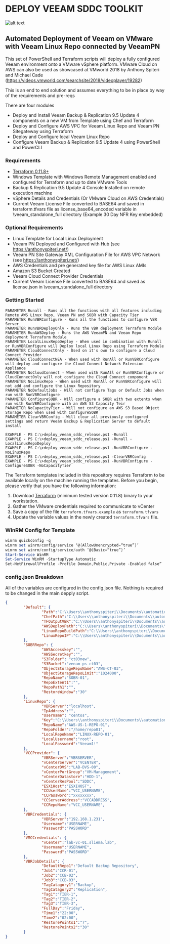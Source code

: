 # DEPLOY VEEAM SDDC TOOLKIT

![alt text](http://anthonyspiteri.net/wp-content/uploads/2019/03/Veeam_SDDC_Deployment_Toolkit_2.png "Overall Solution")

## Automated Deployment of Veeam on VMware with Veeam Linux Repo connected by VeeamPN

This set of PowerShell and Terraform scripts will deploy a fully configured Veeam environment onto a VMware vSphere platform. VMware Cloud on AWS can also be used as showcased
at VMworld 2018 by Anthony Spiteri and Michael Cade (https://videos.vmworld.com/searchsite/2018/videoplayer/19282)

This is an end to end solution and assumes everything to be in place by way of the requirements and pre-reqs

There are four modules

- Deploy and Install Veeam Backup & Replication 9.5 Update 4 components on a new VM from Template using Chef and Terraform
- Deploy and Configure AWS VPC for Veeam Linux Repo and Veeam PN Sitegateway using Terraform
- Deploy and Configure local Veeam Linux Repo
- Configure Veeam Backup & Replication 9.5 Update 4 using PowerShell and PowerCLI

### Requirements

- [Terraform 0.11.8+](https://www.terraform.io/downloads.html)
- Windows Template with Windows Remote Management enabled and configured for Terraform and up to date VMware Tools
- Backup & Replication 9.5 Update 4 Console Installed on remote execution machine
- vSphere Details and Credentials (Or VMware Cloud on AWS Credentials)
- Current Veeam License File converted to BASE64 and saved in terraform.tfvars file as license_base64_encoded variable in \veeam_standalone_full directory (Example 30 Day NFR Key embedded)

### Optional Requirements

- Linux Template for Local Linux Deployment
- Veeam PN Deployed and Configured with Hub (see https://anthonyspiteri.net/)
- Veeam PN Site Gateway XML Configuration File for AWS VPC Network (see https://anthonyspiteri.net/)
- AWS Credentials and pre generated key file for AWS Linux AMIs
- Amazon S3 Bucket Created
- Veeam Cloud Connect Provider Credentials
- Current Veeam License File converted to BASE64 and saved as license.json in \veeam_standalone_full directory

### Getting Started

```text
PARAMETER Runall - Runs all the functions with all features including Remote AWS Linux Repo, Veeam PN and SOBR with Capacity Tier
PARAMETER RunVBRConfigure - Runs all the functions to configure VBR Server
PARAMETER RunVBRDeployOnly - Runs the VBR deployment Terraform Module
PARAMETER RunAWSDeploy - Runs the AWS VeeamPN and Veeam Repo deployment Terraform Module
PARAMETER LocalLinuxRepoDeploy - When used in combination with Runall or RunVBRConfigure will Deploy local Linux Repo using Terraform Module
PARAMETER CloudConnectOnly - Used on it's own to configure a Cloud Connect Provider
PARAMETER CloudConnectNEA - When used with RunAll or RunVBRConfigure will deploy and configure the Cloud Connect Network Extension Appliance
PARAMETER NoCloudConnect - When used with RunAll or RunVBRConfigure or CloudConnectOnly will not configure the Cloud Connect component
PARAMETER NoLinuxRepo - When used with RunAll or RunVBRConfigure will not add and configure the Linux Repository
PARAMETER NoDefaultJobs - Will not configure Tags or Default Jobs when run with RunVBRConfigure
PARAMETER ConfigureSOBR - Will configure a SOBR with two extents when run with RunVBRConfigure with an AWS S3 Capacity Teir
PARAMETER NoCapacityTier - Will not configure an AWS S3 Based Object Storage Repo when used with ConfigureSOBR
PARAMETER ClearVBRConfig - Will clear all previously configured settings and return Veeam Backup & Replication Server to default install

EXAMPLE - PS C:\>deploy_veeam_sddc_release.ps1 -Runall
EXAMPLE - PS C:\>deploy_veeam_sddc_release.ps1 -Runall -LocalLinuxRepoDeploy
EXAMPLE - PS C:\>deploy_veeam_sddc_release.ps1 -RunVBRConfigure -NoLinuxRepo
EXAMPLE - PS C:\>deploy_veeam_sddc_release.ps1 -ClearVBRConfig
EXAMPLE - PS C:\>deploy_veeam_sddc_release.ps1 -RunVBRConfigure -ConfigureSOBR -NoCapacityTier
```

The Terraform templates included in this repository requires Terraform to be available locally on the machine running the templates.  Before you begin, please verify that you have the following information:

1. Download [Terraform](https://www.terraform.io/downloads.html) (minimum tested version 0.11.8) binary to your workstation.
2. Gather the VMware credentials required to communicate to vCenter
3. Save a copy of the file `terraform.tfvars.example` as `terraform.tfvars`
4. Update the variable values in the newly created `terraform.tfvars` file.

### WinRM Config for Template

```powershell
winrm quickconfig -q
winrm set winrm/config/service ‘@{AllowUnencrypted=“true”}’
winrm set winrm/config/service/auth ‘@{Basic=“true”}’
Start-Service WinRM
Set-Service WinRM -StartupType Automatic
Set-NetFirewallProfile -Profile Domain,Public,Private -Enabled false”
```

### config.json Breakdown

All of the variables are configured in the config.json file. Nothing is required to be changed in the main depply script.

```json
{
        "Default": {
                "Path":"C:\\Users\\anthonyspiteri\\Documents\\automation\\deploy_veeam_sddc_toolkit",
                "ChefPath":"C:\\Users\\anthonyspiteri\\Documents\\automation\\deploy_veeam_sddc_toolkit\\veeam_standalone_full\\",
                "TFOutputVBR":"C:\\Users\\anthonyspiteri\\Documents\\automation\\deploy_veeam_sddc_toolkit\\vbr_ip.json",
                "AWSDeployPath":"C:\\Users\\anthonyspiteri\\Documents\\automation\\deploy_veeam_sddc_toolkit\\aws_create_veeamrepo_veeampn\\",
                "LinuxRepoBuildPath":"C:\\Users\\anthonyspiteri\\Documents\\automation\\deploy_veeam_sddc_toolkit\\veeam_linux_repo\\",
                "LinuxRepoIP":"C:\\Users\\anthonyspiteri\\Documents\\automation\\deploy_veeam_sddc_toolkit\\ip.json"
        },
        "SOBRRepo": {
                "AWSAccesskey":"",
                "AWSSecretkey":"",
                "S3Folder": "ct03new",
                "S3Bucket":"veeam-ps-ct03",
                "ObjectStorageRepoName":"AWS-CT-03",
                "ObjectStorageRepoLimit":"1024000",
                "RepoName":"SOBR-01",
                "RepoExtent1":"",
                "RepoPath1":"",
                "RestoreWindow":"30"
        },
        "LinuxRepo": {
                "VBRServer":"localhost",
                "IpAddress":"",
                "Username": "centos",
                "Key":"C:\\Users\\anthonyspiteri\\Documents\\automation\\deploy_veeam_sddc_toolkit\\aws_create_veeamrepo_veeampn\\KEY-VEEAM-03.pem",
                "RepoName":"AWS-US-1-REPO-01",
                "RepoFolder":"/home/repo01",
                "LocalRepoName":"LINUX-REPO-01",
                "LocalUsername":"root",
                "LocalPassword":"Veeam1!"
        },
        "VCCProvider": {
                "VBRServer":"VBRSERVER",
                "vCenterServer":"VCENTER",
                "vCenterDVS":"LAB-DVS-00",
                "vCenterPortGroup":"VM-Management",
                "vCenterDatastore":"HDD-1",
                "vCenterResPool":"SDDC",
                "ESXiHost":"ESXIHOST",
                "CCUserName":"VCC_USERNAME",
                "CCPassword":"xxxxxxxx",
                "CCServerAddress":"VCCADDRESS",
                "CCRepoName":"VCC_USERNAME",
        },
        "VBRCredentials": {
                "VBRServer":"192.168.1.231",
                "Username":"USERNAME",
                "Password":"PASSWORD"
        },
        "VMCCredentials": {
                "vCenter":"lab-vc-01.sliema.lab",
                "Username":"USERNAME",
                "Password":"PASSWORD"
        },
        "VBRJobDetails": {
                "DefaultRepo1":"Default Backup Repository",
                "Job1":"CCR-01",
                "Job2":"CCB-02",
                "Job3":"CCB-03",
                "TagCatagory1":"Backup",
                "TagCatagory2":"Replication",
                "Tag1":"TIER-1",
                "Tag2":"TIER-2",
                "Tag3":"TIER-3",
                "FullDay":"Friday",
                "Time1":"22:00",
                "Time2":"02:00",
                "RestorePoints1":"7",
                "RestorePoints2":"30"
        }
}
```
